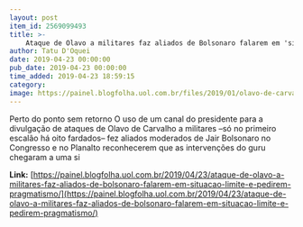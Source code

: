 ```yaml
---
layout: post
item_id: 2569099493
title: >-
    Ataque de Olavo a militares faz aliados de Bolsonaro falarem em 'situação limite' e pedirem 'pragmatismo' : Painel
author: Tatu D'Oquei
date: 2019-04-23 00:00:00
pub_date: 2019-04-23 00:00:00
time_added: 2019-04-23 18:59:15
category: 
image: https://painel.blogfolha.uol.com.br/files/2019/01/olavo-de-carvalho.jpg
---
```


Perto do ponto sem retorno O uso de um canal do presidente para a divulgação de ataques de Olavo de Carvalho a militares –só no primeiro escalão há oito fardados– fez aliados moderados de Jair Bolsonaro no Congresso e no Planalto reconhecerem que as intervenções do guru chegaram a uma si

**Link:** [https://painel.blogfolha.uol.com.br/2019/04/23/ataque-de-olavo-a-militares-faz-aliados-de-bolsonaro-falarem-em-situacao-limite-e-pedirem-pragmatismo/](https://painel.blogfolha.uol.com.br/2019/04/23/ataque-de-olavo-a-militares-faz-aliados-de-bolsonaro-falarem-em-situacao-limite-e-pedirem-pragmatismo/)

